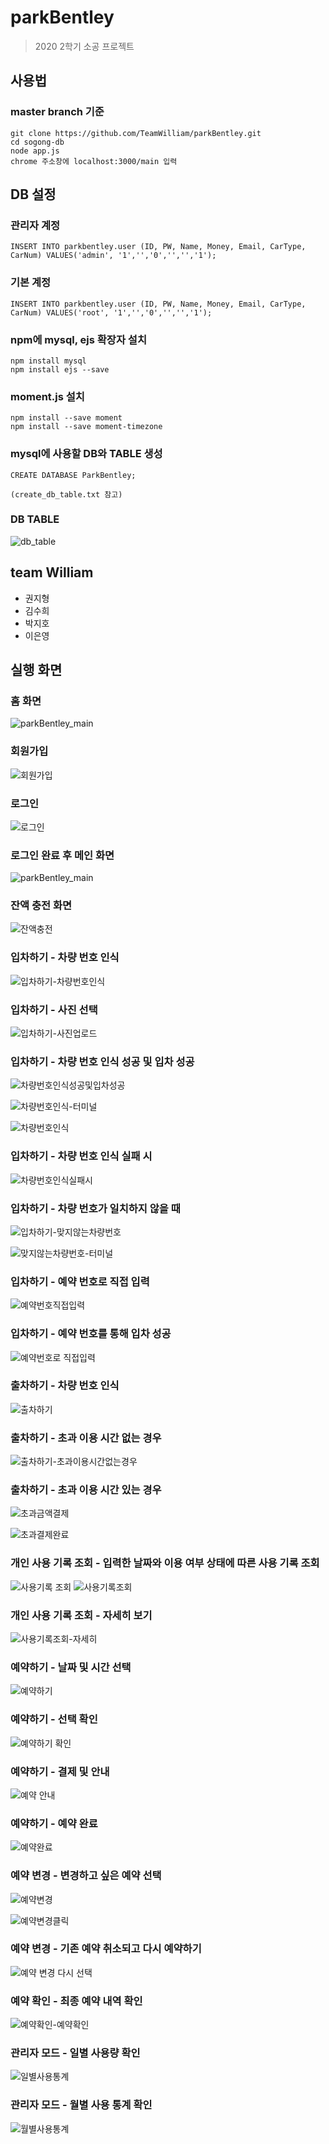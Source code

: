 # parkBentley
>2020 2학기 소공 프로젝트

 ## 사용법
 ### master branch 기준
  ```
  git clone https://github.com/TeamWilliam/parkBentley.git
  cd sogong-db
  node app.js
  chrome 주소창에 localhost:3000/main 입력
 ```
 
 ## DB 설정
 ### 관리자 계정
  ```
INSERT INTO parkbentley.user (ID, PW, Name, Money, Email, CarType, CarNum) VALUES('admin', '1','','0','','','1');
 ```

### 기본 계정
  ```
INSERT INTO parkbentley.user (ID, PW, Name, Money, Email, CarType, CarNum) VALUES('root', '1','','0','','','1');
 ```

 ### npm에 mysql, ejs 확장자 설치
```
npm install mysql
npm install ejs --save
```

 ### moment.js 설치
```
npm install --save moment
npm install --save moment-timezone
```


### mysql에 사용할 DB와 TABLE 생성
```
CREATE DATABASE ParkBentley;

(create_db_table.txt 참고)
```

### DB TABLE
![db_table](https://user-images.githubusercontent.com/55631147/100452848-49537f00-30fd-11eb-9a83-d3fbe50038b4.PNG)


## team William
- 권지형
- 김수희
- 박지호
- 이은영

## 실행 화면
### 홈 화면
![parkBentley_main](https://user-images.githubusercontent.com/46514182/100977448-57cdea80-3584-11eb-8169-8849fa168ada.png)

### 회원가입
![회원가입](https://user-images.githubusercontent.com/46514182/100978659-0e7e9a80-3586-11eb-9238-3a8532b2fad8.png)

### 로그인
![로그인](https://user-images.githubusercontent.com/46514182/100980972-72569280-3589-11eb-89fd-9311b7cff42f.png)

### 로그인 완료 후 메인 화면
![parkBentley_main](https://user-images.githubusercontent.com/46514182/100979168-cd3aba80-3586-11eb-9c7c-2f54c1c55c84.png)

### 잔액 충전 화면
![잔액충전](https://user-images.githubusercontent.com/46514182/100979663-6e297580-3587-11eb-95c8-351537aa405e.png)

### 입차하기 - 차량 번호 인식
![입차하기-차량번호인식](https://user-images.githubusercontent.com/45346786/100971061-8db9a180-3579-11eb-97ca-32d5ba9da7dd.PNG)

### 입차하기 - 사진 선택
![입차하기-사진업로드](https://user-images.githubusercontent.com/45346786/100971060-8d210b00-3579-11eb-9ea3-3d6c266a3256.PNG)

### 입차하기 - 차량 번호 인식 성공 및 입차 성공
![차량번호인식성공및입차성공](https://user-images.githubusercontent.com/45346786/100971068-8eeace80-3579-11eb-86d3-4a831b80ee81.PNG)

![차량번호인식-터미널](https://user-images.githubusercontent.com/45346786/100971071-8f836500-3579-11eb-86c1-aa28d15527cf.PNG)

![차량번호인식](https://user-images.githubusercontent.com/45346786/100971065-8e523800-3579-11eb-908e-7bad65b6e296.PNG)

### 입차하기 - 차량 번호 인식 실패 시
![차량번호인식실패시](https://user-images.githubusercontent.com/45346786/100971070-8eeace80-3579-11eb-8c67-6203517b07e8.PNG)

### 입차하기 - 차량 번호가 일치하지 않을 때
![입차하기-맞지않는차량번호](https://user-images.githubusercontent.com/45346786/100971058-8c887480-3579-11eb-8025-ce0978e5c222.PNG)

![맞지않는차량번호-터미널](https://user-images.githubusercontent.com/45346786/100971087-93af8280-3579-11eb-9465-469ca04fe78a.PNG)

### 입차하기 - 예약 번호로 직접 입력
![예약번호직접입력](https://user-images.githubusercontent.com/45346786/100971043-898d8400-3579-11eb-8d1e-083669a90c46.PNG)

### 입차하기 - 예약 번호를 통해 입차 성공
![예약번호로 직접입력](https://user-images.githubusercontent.com/45346786/100971040-898d8400-3579-11eb-8b39-a9c696cff84d.PNG)

### 출차하기 - 차량 번호 인식
![출차하기](https://user-images.githubusercontent.com/45346786/100971076-914d2880-3579-11eb-9347-4b9095d3a138.PNG)

### 출차하기 - 초과 이용 시간 없는 경우
![출차하기-초과이용시간없는경우](https://user-images.githubusercontent.com/45346786/100971079-914d2880-3579-11eb-965d-a24f12ca8836.PNG)

### 출차하기 - 초과 이용 시간 있는 경우
![초과금액결제](https://user-images.githubusercontent.com/45346786/100971075-90b49200-3579-11eb-93b7-ada5e07d8c3c.PNG)

![초과결제완료](https://user-images.githubusercontent.com/45346786/100971073-901bfb80-3579-11eb-8325-3fa4d49949b6.PNG)

### 개인 사용 기록 조회 - 입력한 날짜와 이용 여부 상태에 따른 사용 기록 조회
![사용기록 조회](https://user-images.githubusercontent.com/45346786/100971089-93af8280-3579-11eb-9351-ff0f3fa8ffba.PNG)
![사용기록조회](https://user-images.githubusercontent.com/46514182/100979765-944f1580-3587-11eb-899d-c60b541d112f.png)

### 개인 사용 기록 조회 - 자세히 보기
![사용기록조회-자세히](https://user-images.githubusercontent.com/45346786/100971090-94481900-3579-11eb-9422-1031a3c5a770.PNG)

### 예약하기 - 날짜 및 시간 선택
![예약하기](https://user-images.githubusercontent.com/45346786/100971053-8b574780-3579-11eb-8a1d-97439277ed8e.PNG)

### 예약하기 - 선택 확인
![예약하기 확인](https://user-images.githubusercontent.com/45346786/100971051-8b574780-3579-11eb-8feb-f03024a38dc6.PNG)

### 예약하기 - 결제 및 안내
![예약 안내](https://user-images.githubusercontent.com/45346786/100971039-88f4ed80-3579-11eb-9bef-bd8c278baa3c.PNG)

### 예약하기 - 예약 완료
![예약완료](https://user-images.githubusercontent.com/45346786/100971049-8abeb100-3579-11eb-9102-e4437cfcdcd5.PNG)

### 예약 변경 - 변경하고 싶은 예약 선택
![예약변경](https://user-images.githubusercontent.com/45346786/100971045-8a261a80-3579-11eb-98d8-a8f82201b5dc.PNG)

![예약변경클릭](https://user-images.githubusercontent.com/45346786/100971047-8abeb100-3579-11eb-86e3-4523747325ae.PNG)

### 예약 변경 - 기존 예약 취소되고 다시 예약하기
![예약 변경 다시 선택](https://user-images.githubusercontent.com/45346786/100971036-87c3c080-3579-11eb-987f-72230b1300ee.PNG)

### 예약 확인 - 최종 예약 내역 확인
![예약확인-예약확인](https://user-images.githubusercontent.com/45346786/100971056-8befde00-3579-11eb-8f11-8fc5c68ec124.PNG)

### 관리자 모드 - 일별 사용량 확인
![일별사용통계](https://user-images.githubusercontent.com/46514182/100978055-31f51580-3585-11eb-8acb-85030553c09b.png)

### 관리자 모드 - 월별 사용 통계 확인
![월별사용통계](https://user-images.githubusercontent.com/46514182/100979482-260a5300-3587-11eb-9cc0-bdb13b84cacc.png)



